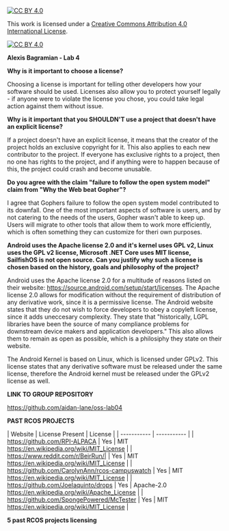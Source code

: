 [![CC BY 4.0][cc-by-shield]][cc-by]

This work is licensed under a
[Creative Commons Attribution 4.0 International License][cc-by].

[![CC BY 4.0][cc-by-image]][cc-by]

[cc-by]: http://creativecommons.org/licenses/by/4.0/
[cc-by-image]: https://i.creativecommons.org/l/by/4.0/88x31.png
[cc-by-shield]: https://img.shields.io/badge/License-CC%20BY%204.0-lightgrey.svg

**Alexis Bagramian - Lab 4**

**Why is it important to choose a license?**

Choosing a license is important for telling other developers how your software should be used. Licenses also allow you to protect yourself legally - if anyone were to violate the license you chose, you could take legal action against them without issue.

**Why is it important that you SHOULDN'T use a project that doesn't have an explicit license?**

If a project doesn't have an explicit license, it means that the creator of the project holds an exclusive copyright for it. This also applies to each new contributor to the project. If everyone has exclusive rights to a project, then no one has rights to the project, and if anything were to happen because of this, the project could crash and become unusable. 


**Do you agree with the claim "failure to follow the open system model" claim from "Why the Web beat Gopher"?**

I agree that Gophers failure to follow the open system model contributed to its downfall. One of the most important aspects of software is users, and by not catering to the needs of the users, Gopher wasn't able to keep up. Users will migrate to other tools that allow them to work more efficiently, which is often something they can customize for theri own purposes. 

**Android uses the Apache license 2.0 and it's kernel uses GPL v2, Linux uses the GPL v2 license, Microsoft .NET Core uses MIT license, SailfishOS is not open source. Can you justify why such a license is chosen based on the history, goals and philosophy of the project?**

Android uses the Apache license 2.0 for a multitude of reasons listed on their website: https://source.android.com/setup/start/licenses. The Apache license 2.0 allows for modification without the requirement of distribution of any derivative work, since it is a permissive license. The Android website states that they do not wish to force developers to obey a copyleft license, since it adds uneccesary complexity. They state that "historically, LGPL libraries have been the source of many compliance problems for downstream device makers and application developers." This also allows them to remain as open as possible, which is a philosiphy they state on their website. 

The Android Kernel is based on Linux, which is licensed under GPLv2. This license states that any derivative software must be released under the same license, therefore the Android kernel must be released under the GPLv2 license as well. 

**LINK TO GROUP REPOSITORY**

https://github.com/aidan-lane/oss-lab04

**PAST RCOS PROJECTS**

| Website    | License Present | License |
| ----------- | ----------- |
| https://github.com/RPI-ALPACA      | Yes       | MIT https://en.wikipedia.org/wiki/MIT_License |
| https://www.reddit.com/r/BeirRun/| | Yes       | MIT https://en.wikipedia.org/wiki/MIT_License |
| https://github.com/CarolynAnn/rcos-campuswatch | Yes | MIT https://en.wikipedia.org/wiki/MIT_License |
| https://github.com/JoeIaquinto/drops | Yes | Apache-2.0 https://en.wikipedia.org/wiki/Apache_License |
| https://github.com/SpongePowered/McTester | Yes | MIT https://en.wikipedia.org/wiki/MIT_License |



**5 past RCOS projects licensing**
